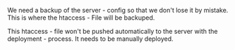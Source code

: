 We need a backup of the server - config so that we don't lose it by mistake.
This is where the htaccess - File will be backuped.

This htaccess - file won't be pushed automatically to the server with the deployment - process.
It needs to be manually deployed.